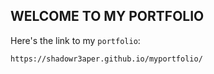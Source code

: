 ## WELCOME TO MY PORTFOLIO
Here's the link to my `portfolio`: 
```
https://shadowr3aper.github.io/myportfolio/
```
